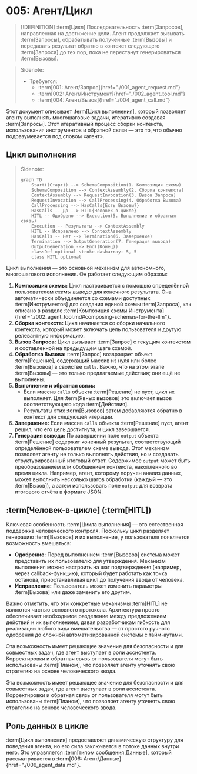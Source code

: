 # 005: Агент/Цикл

> [!DEFINITION] :term[Цикл]
> Последовательность :term[Запросов], направленная на достижение цели. Агент продолжает вызывать :term[Запросы], обрабатывать полученные :term[Вызовы] и передавать результат обратно в контекст следующего :term[Запроса] до тех пор, пока не перестанут генерироваться :term[Вызовы].

> Sidenote:
> - Требуется:
>   - :term[001: Агент/Запрос]{href="./001_agent_request.md"}
>   - :term[002: Агент/Инструмент]{href="./002_agent_tool.md"}
>   - :term[004: Агент/Вызов]{href="./004_agent_call.md"}

Этот документ описывает :term[Цикл выполнения], который позволяет агенту выполнять многошаговые задачи, итеративно создавая :term[Запросы]. Этот итеративный процесс сборки контекста, использования инструментов и обратной связи — это то, что обычно подразумевается под словом «агент».

## Цикл выполнения

> Sidenote:
> ```mermaid
> graph TD
>     Start((Старт)) --> SchemaComposition(1. Композиция схемы)
>     SchemaComposition --> ContextAssembly(2. Сборка контекста)
>     ContextAssembly --> RequestInvocation(3. Вызов Запроса)
>     RequestInvocation --> CallProcessing(4. Обработка Вызова)
>     CallProcessing --> HasCalls{Есть Вызовы?}
>     HasCalls -- Да --> HITL{Человек-в-цикле}
>     HITL -- Одобрено --> Execution(5. Выполнение и обратная связь)
>     Execution -- Результаты --> ContextAssembly
>     HITL -- Исправлено --> ContextAssembly
>     HasCalls -- Нет --> Termination(6. Завершение)
>     Termination --> OutputGeneration(7. Генерация вывода)
>     OutputGeneration --> End((Конец))
>     classDef optional stroke-dasharray: 5, 5
>     class HITL optional
> ```

Цикл выполнения — это основной механизм для автономного, многошагового исполнения. Он работает следующим образом:

1.  **Композиция схемы:** Цикл настраивается с помощью определённой пользователем _схемы вывода_ для конечного результата. Она автоматически объединяется со схемами доступных :term[Инструментов] для создания единой схемы :term[Запроса], как описано в разделе :term[Композиция схемы Инструмента]{href="./002_agent_tool.md#composing-schemas-for-the-llm"}.
2.  **Сборка контекста:** Цикл начинается со сборки начального контекста, который может включать цель пользователя и другую релевантную информацию.
3.  **Вызов Запроса:** Цикл вызывает :term[Запрос] с текущим контекстом и составленной на предыдущем шаге схемой.
4.  **Обработка Вызова:** :term[Запрос] возвращает объект :term[Решение], содержащий массив из нуля или более :term[Вызовов] в свойстве `calls`. Важно, что на этом этапе :term[Вызовы] — это только предлагаемые действия; они ещё не выполнены.
5.  **Выполнение и обратная связь:**
    - Если массив `calls` объекта :term[Решение] не пуст, цикл их выполняет. Для :term[Явных вызовов] это включает вызов соответствующего кода :term[Действия].
    - Результаты этих :term[Вызовов] затем добавляются обратно в контекст для следующей итерации.
6.  **Завершение:** Если массив `calls` объекта :term[Решение] пуст, агент решил, что его цель достигнута, и цикл завершается.
7.  **Генерация вывода:** По завершении поле `output` объекта :term[Решение] содержит конечный результат, соответствующий определённой пользователем схеме вывода. Этот механизм позволяет агенту не только выполнять действия, но и создавать структурированный итоговый ответ. Содержимое `output` может быть преобразованием или обобщением контекста, накопленного во время цикла. Например, агент, которому поручен анализ данных, может выполнить несколько шагов обработки (каждый — это :term[Вызов]), а затем использовать поле `output` для возврата итогового отчёта в формате JSON.

## :term[Человек-в-цикле] (:term[HITL])

Ключевая особенность :term[Цикла выполнения] — это естественная поддержка человеческого контроля. Поскольку цикл разделяет генерацию :term[Вызовов] и их выполнение, у пользователя появляется возможность вмешаться:

- **Одобрение:** Перед выполнением :term[Вызовов] система может представить их пользователю для утверждения. Механизм выполнения можно настроить на шаг подтверждения (например, через callback-функцию), который будет работать как точка останова, приостанавливая цикл до получения ввода от человека.
- **Исправление:** Пользователь может изменить параметры :term[Вызова] или даже заменить его другим.

Важно отметить, что эти конкретные механизмы :term[HITL] не являются частью основного протокола. Архитектура просто обеспечивает необходимое разделение между предложением действий и их выполнением, давая разработчикам гибкость для реализации любого вида вмешательства — от простого ручного одобрения до сложной автоматизированной системы с тайм-аутами.

Эта возможность имеет решающее значение для безопасности и для совместных задач, где агент выступает в роли ассистента. Корректировки и обратная связь от пользователя могут быть использованы :term[Планом], что позволяет агенту уточнять свою стратегию на основе человеческого ввода.

Эта возможность имеет решающее значение для безопасности и для совместных задач, где агент выступает в роли ассистента. Корректировки и обратная связь от пользователя могут быть использованы :term[Планом], что позволяет агенту уточнять свою стратегию на основе человеческого ввода.

## Роль данных в цикле

:term[Цикл выполнения] предоставляет динамическую структуру для поведения агента, но его сила заключается в потоке данных внутри него. Это управляется :term[типом сообщения Данные], который рассматривается в :term[006: Агент/Данные]{href="./006_agent_data.md"}.
